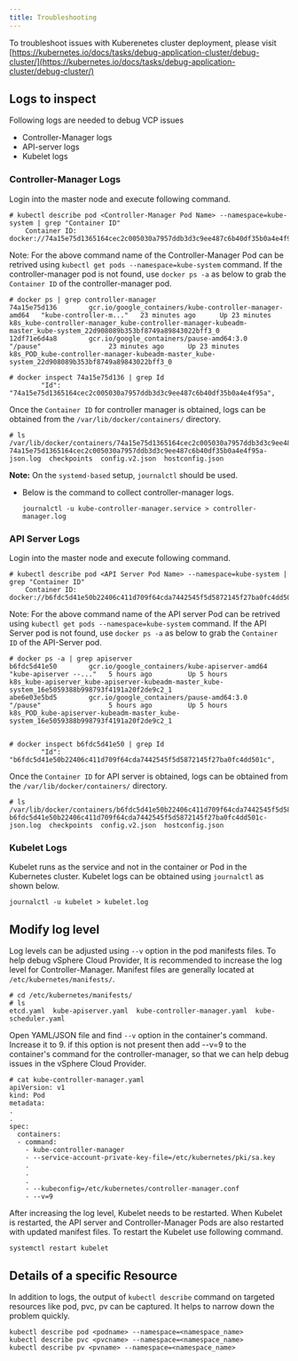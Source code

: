 ```yaml
---
title: Troubleshooting
---
```

To troubleshoot issues with Kuberenetes cluster deployment, please visit [https://kubernetes.io/docs/tasks/debug-application-cluster/debug-cluster/](https://kubernetes.io/docs/tasks/debug-application-cluster/debug-cluster/)

## Logs to inspect
Following logs are needed to debug VCP issues
 
 * Controller-Manager logs
 * API-server logs 
 * Kubelet logs

### Controller-Manager Logs
Login into the master node and execute following command.

```
# kubectl describe pod <Controller-Manager Pod Name> --namespace=kube-system | grep "Container ID"
    Container ID:  docker://74a15e75d1365164cec2c005030a7957ddb3d3c9ee487c6b40df35b0a4e4f95a
```
Note: For the above command name of the Controller-Manager Pod can be retrived using `kubectl get pods --namespace=kube-system` command. If the controller-manager pod is not found, use `docker ps -a` as below to grab the `Container ID` of the controller-manager pod.

```
# docker ps | grep controller-manager
74a15e75d136        gcr.io/google_containers/kube-controller-manager-amd64   "kube-controller-m..."   23 minutes ago      Up 23 minutes                           k8s_kube-controller-manager_kube-controller-manager-kubeadm-master_kube-system_22d908089b353bf8749a89843022bff3_0
12df71e6d4a8        gcr.io/google_containers/pause-amd64:3.0                 "/pause"                 23 minutes ago      Up 23 minutes                           k8s_POD_kube-controller-manager-kubeadm-master_kube-system_22d908089b353bf8749a89843022bff3_0

# docker inspect 74a15e75d136 | grep Id
        "Id": "74a15e75d1365164cec2c005030a7957ddb3d3c9ee487c6b40df35b0a4e4f95a",
```

Once the `Container ID` for controller manager is obtained, logs can be obtained from the `/var/lib/docker/containers/` directory.

```
# ls /var/lib/docker/containers/74a15e75d1365164cec2c005030a7957ddb3d3c9ee487c6b40df35b0a4e4f95a
74a15e75d1365164cec2c005030a7957ddb3d3c9ee487c6b40df35b0a4e4f95a-json.log  checkpoints  config.v2.json  hostconfig.json
```

**Note:** On the `systemd-based` setup, `journalctl` should be used.
- Below is the command to collect controller-manager logs.
  ```
  journalctl -u kube-controller-manager.service > controller-manager.log
  ```

### API Server Logs
Login into the master node and execute following command.

```
# kubectl describe pod <API Server Pod Name> --namespace=kube-system | grep "Container ID"
    Container ID:  docker://b6fdc5d41e50b22406c411d709f64cda7442545f5d5872145f27ba0fc4dd501c
```
Note: For the above command name of the API server Pod can be retrived using `kubectl get pods --namespace=kube-system` command.
If the API Server pod is not found, use `docker ps -a` as below to grab the `Container ID` of the API-Server pod.

```
# docker ps -a | grep apiserver
b6fdc5d41e50        gcr.io/google_containers/kube-apiserver-amd64            "kube-apiserver --..."   5 hours ago         Up 5 hours                              k8s_kube-apiserver_kube-apiserver-kubeadm-master_kube-system_16e5059388b998793f4191a20f2de9c2_1
abe6e03e5bd5        gcr.io/google_containers/pause-amd64:3.0                 "/pause"                 5 hours ago         Up 5 hours                              k8s_POD_kube-apiserver-kubeadm-master_kube-system_16e5059388b998793f4191a20f2de9c2_1


# docker inspect b6fdc5d41e50 | grep Id
        "Id": "b6fdc5d41e50b22406c411d709f64cda7442545f5d5872145f27ba0fc4dd501c",
```

Once the `Container ID` for API server is obtained, logs can be obtained from the `/var/lib/docker/containers/` directory.

```
# ls /var/lib/docker/containers/b6fdc5d41e50b22406c411d709f64cda7442545f5d5872145f27ba0fc4dd501c
b6fdc5d41e50b22406c411d709f64cda7442545f5d5872145f27ba0fc4dd501c-json.log  checkpoints  config.v2.json  hostconfig.json
```

### Kubelet Logs
Kubelet runs as the service and not in the container or Pod in the Kubernetes cluster. Kubelet logs can be obtained using `journalctl` as shown below.

```
journalctl -u kubelet > kubelet.log
```


## Modify log level
Log levels can be adjusted using `--v` option in the pod manifests files. To help debug vSphere Cloud Provider, It is recommended to increase the log level for Controller-Manager. Manifest files are generally located at `/etc/kubernetes/manifests/`.

```
# cd /etc/kubernetes/manifests/
# ls
etcd.yaml  kube-apiserver.yaml  kube-controller-manager.yaml  kube-scheduler.yaml
```

Open YAML/JSON file and find `--v` option in the container's command. Increase it to 9. if this option is not present then add --v=9 to the container's command for the controller-manager, so that we can help debug issues in the vSphere Cloud Provider.

```
# cat kube-controller-manager.yaml
apiVersion: v1
kind: Pod
metadata:
.
.
spec:
  containers:
  - command:
    - kube-controller-manager
    - --service-account-private-key-file=/etc/kubernetes/pki/sa.key
    .
    .
    .
    - --kubeconfig=/etc/kubernetes/controller-manager.conf
    - --v=9
```
After increasing the log level, Kubelet needs to be restarted. When Kubelet is restarted, the API server and Controller-Manager Pods are also restarted with updated manifest files. To restart the Kubelet use following command.

```
systemctl restart kubelet 
```

## Details of a specific Resource

In addition to logs, the output of `kubectl describe` command on targeted resources like pod, pvc, pv can be captured. It helps to narrow down the problem quickly.

```
kubectl describe pod <podname> --namespace=<namespace_name>
kubectl describe pvc <pvcname> --namespace=<namespace_name>
kubectl describe pv <pvname> --namespace=<namespace_name>
```